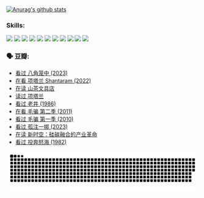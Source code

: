 
[![Anurag's github stats](https://github-readme-stats.vercel.app/api?username=w940853815)](https://github.com/anuraghazra/github-readme-stats)

### Skills:

<code><img height="32" src="https://cdn.jsdelivr.net/npm/simple-icons@v5/icons/python.svg"></code>
<code><img height="32" src="https://cdn.jsdelivr.net/npm/simple-icons@v5/icons/javascript.svg"></code>
<code><img height="32" src="https://cdn.jsdelivr.net/npm/simple-icons@v5/icons/django.svg"></code>
<code><img height="32" src="https://cdn.jsdelivr.net/npm/simple-icons@v5/icons/flask.svg"></code>
<code><img height="32" src="https://cdn.jsdelivr.net/npm/simple-icons@v5/icons/vuetify.svg"></code>
<code><img height="32" src="https://cdn.jsdelivr.net/npm/simple-icons@v5/icons/git.svg"></code>
<code><img height="32" src="https://cdn.jsdelivr.net/npm/simple-icons@v5/icons/docker.svg"></code>
<code><img height="32" src="https://cdn.jsdelivr.net/npm/simple-icons@v5/icons/postgresql.svg"></code>
<code><img height="32" src="https://cdn.jsdelivr.net/npm/simple-icons@v5/icons/elasticsearch.svg"></code>
<code><img height="32" src="https://cdn.jsdelivr.net/npm/simple-icons@v5/icons/macos.svg"></code>
<code><img height="32" src="https://cdn.jsdelivr.net/npm/simple-icons@v5/icons/linux.svg"></code>

### 🗣 豆瓣:

<!-- DOUBAN-ACTIVITIES:START -->
- [看过 八角笼中‎ (2023)](https://www.douban.com/people/136069238/status/4367541707/?_i=94326470)
- [在看 项塔兰 Shantaram‎ (2022)](https://www.douban.com/people/136069238/status/4365497032/?_i=94326470)
- [在读 山茶文具店](https://www.douban.com/people/136069238/status/4364620725/?_i=94326470)
- [读过 项塔兰](https://www.douban.com/people/136069238/status/4364620288/?_i=94326470)
- [看过 老井‎ (1986)](https://www.douban.com/people/136069238/status/4362366672/?_i=94326470)
- [在看 毛骗 第二季‎ (2011)](https://www.douban.com/people/136069238/status/4355752869/?_i=94326470)
- [看过 毛骗 第一季‎ (2010)](https://www.douban.com/people/136069238/status/4355752667/?_i=94326470)
- [看过 孤注一掷‎ (2023)](https://www.douban.com/people/136069238/status/4354774568/?_i=94326470)
- [在读 新时空：硅碳融合的产业革命](https://www.douban.com/people/136069238/status/4348545149/?_i=94326470)
- [看过 投奔怒海‎ (1982)](https://www.douban.com/people/136069238/status/4336696255/?_i=94326470)
<!-- DOUBAN-ACTIVITIES:END -->


![Snake animation](https://raw.githubusercontent.com/w940853815/w940853815/output/github-contribution-grid-snake.svg)

<!--
**w940853815/w940853815** is a ✨ _special_ ✨ repository because its `README.md` (this file) appears on your GitHub profile.

Here are some ideas to get you started:

- 🔭 I’m currently working on ...
- 🌱 I’m currently learning ...
- 👯 I’m looking to collaborate on ...
- 🤔 I’m looking for help with ...
- 💬 Ask me about ...
- 📫 How to reach me: ...
- 😄 Pronouns: ...
- ⚡ Fun fact: ...
-->
